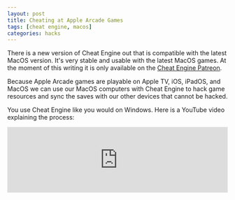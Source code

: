 ```yaml
---
layout: post
title: Cheating at Apple Arcade Games
tags: [cheat engine, macos]
categories: hacks
---
```


There is a new version of Cheat Engine out that is compatible with the latest MacOS version. It's very stable and usable with the latest MacOS games. At the moment of this writing it is only available on the <a href="https://www.patreon.com/cheatengine" target="_blank" rel="noopener">Cheat Engine Patreon</a>.

Because Apple Arcade games are playable on Apple TV, iOS, iPadOS, and MacOS we can use our MacOS computers with Cheat Engine to hack game resources and sync the saves with our other devices that cannot be hacked.

You use Cheat Engine like you would on Windows. Here is a YouTube video explaining the process:

<iframe src="https://www.youtube.com/embed/3GfSLo14a2c" style="width:100%;" frameborder="0" allow="accelerometer; autoplay; encrypted-media; gyroscope; picture-in-picture" allowfullscreen></iframe>